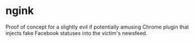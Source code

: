 ngink
=====
Proof of concept for a slightly evil if potentially amusing Chrome plugin that injects fake Facebook statuses into the victim's newsfeed.
